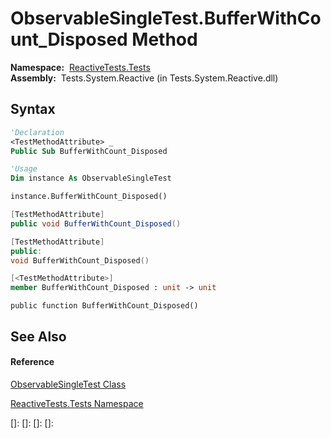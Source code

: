 # ObservableSingleTest.BufferWithCount\_Disposed Method

**Namespace:**  [ReactiveTests.Tests](ReactiveTests.Tests\ReactiveTests.Tests.md)  
**Assembly:**  Tests.System.Reactive (in Tests.System.Reactive.dll)

## Syntax

```vb
'Declaration
<TestMethodAttribute> _
Public Sub BufferWithCount_Disposed
```

```vb
'Usage
Dim instance As ObservableSingleTest

instance.BufferWithCount_Disposed()
```

```csharp
[TestMethodAttribute]
public void BufferWithCount_Disposed()
```

```c++
[TestMethodAttribute]
public:
void BufferWithCount_Disposed()
```

```fsharp
[<TestMethodAttribute>]
member BufferWithCount_Disposed : unit -> unit 
```

```jscript
public function BufferWithCount_Disposed()
```

## See Also

#### Reference

[ObservableSingleTest Class](ObservableSingleTest\ObservableSingleTest.md)

[ReactiveTests.Tests Namespace](ReactiveTests.Tests\ReactiveTests.Tests.md)

[]: 
[]: 
[]: 
[]: 